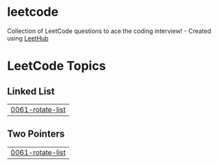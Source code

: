 # leetcode
Collection of LeetCode questions to ace the coding interview! - Created using [LeetHub](https://github.com/QasimWani/LeetHub)

<!---LeetCode Topics Start-->
# LeetCode Topics
## Linked List
|  |
| ------- |
| [0061-rotate-list](https://github.com/jvaughn1230/leetcode/tree/master/0061-rotate-list) |
## Two Pointers
|  |
| ------- |
| [0061-rotate-list](https://github.com/jvaughn1230/leetcode/tree/master/0061-rotate-list) |
<!---LeetCode Topics End-->